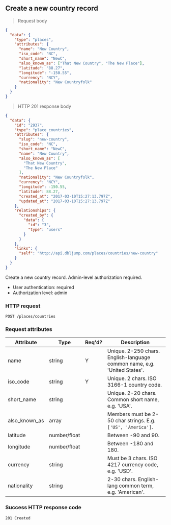 ## <a name="countries_create"></a>Create a new country record

> Request body

```JSON
{
  "data": {
    "type": "places",
    "attributes": {
      "name": "New Country",
      "iso_code": "NC",
      "short_name": "NewC",
      "also_known_as": ["That New Country", "The New Place"],
      "latitude": "88.27",
      "longitude": "-150.55",
      "currency": "NCY",
      "nationality": "New Countryfolk"
    }
  }
}
```

> HTTP 201 response body

```JSON
{
  "data": {
    "id": "2937",
    "type": "place_countries",
    "attributes": {
      "slug": "new-country",
      "iso_code": "NC",
      "short_name": "NewC",
      "name": "New Country",
      "also_known_as": [
        "That New Country",
        "The New Place"
      ],
      "nationality": "New Countryfolk",
      "currency": "NCY",
      "longitude": -150.55,
      "latitude": 88.27,
      "created_at": "2017-03-10T15:27:13.797Z",
      "updated_at": "2017-03-10T15:27:13.797Z"
    },
    "relationships": {
      "created_by": {
        "data": {
          "id": "3",
          "type": "users"
        }
      }
    },
    "links": {
      "self": "http://api.dbljump.com/places/countries/new-country"
    }
  }
}
```

Create a new country record. Admin-level authorization required.

* User authentication: required
* Authorization level: admin

### HTTP request

`POST /places/countries`

### Request attributes

Attribute | Type | Req'd? | Description
--------- | ---- | ------ | -----------
name | string | Y | Unique. 2-250 chars. English-language common name, e.g. 'United States'.
iso_code | string | Y | Unique. 2 chars. ISO 3166-1 country code.
short_name | string | | Unique. 2-20 chars. Common short name, e.g. 'USA'.
also_known_as | array | | Members must be 2-50 char strings. E.g. `['US', 'America']`.
latitude | number/float | | Between -90 and 90.
longitude | number/float | | Between -180 and 180.
currency | string | | Must be 3 chars. ISO 4217 currency code, e.g. 'USD'.
nationality | string | | 2-30 chars. English-lang common term, e.g. 'American'.

### Success HTTP response code

`201 Created`
